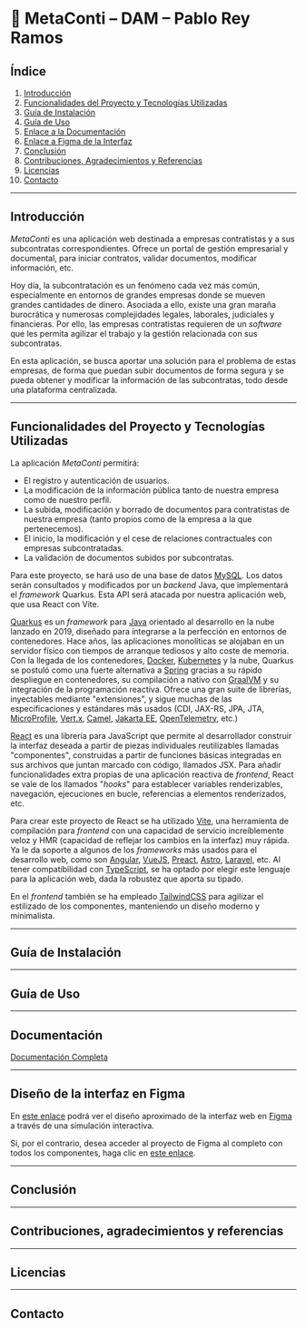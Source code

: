 # 🌟 MetaConti – DAM – Pablo Rey Ramos

## Índice
1. [Introducción](#introducción)
2. [Funcionalidades del Proyecto y Tecnologías Utilizadas](#funcionalidades-del-proyecto-y-tecnologías-utilizadas)
3. [Guía de Instalación](#guía-de-instalación)
4. [Guía de Uso](#guía-de-uso)
5. [Enlace a la Documentación](#enlace-a-la-documentación)
6. [Enlace a Figma de la Interfaz](#diseño-de-la-interfaz-en-figma)
7. [Conclusión](#conclusión)
8. [Contribuciones, Agradecimientos y Referencias](#contribuciones-agradecimientos-y-referencias)
9. [Licencias](#licencias)
10. [Contacto](#contacto)

---

## Introducción

_MetaConti_ es una aplicación web destinada a empresas contratistas y a sus subcontratas correspondientes. Ofrece un portal
de gestión empresarial y documental, para iniciar contratos, validar documentos, modificar información, etc.

Hoy día, la subcontratación es un fenómeno cada vez más común, especialmente en entornos de grandes empresas donde se mueven
grandes cantidades de dinero. Asociada a ello, existe una gran maraña burocrática y numerosas complejidades legales, laborales,
judiciales y financieras. Por ello, las empresas contratistas requieren de un _software_ que les permita agilizar el trabajo
y la gestión relacionada con sus subcontratas.

En esta aplicación, se busca aportar una solución para el problema de estas empresas, de forma que puedan subir documentos
de forma segura y se pueda obtener y modificar la información de las subcontratas, todo desde una plataforma centralizada.

---

## Funcionalidades del Proyecto y Tecnologías Utilizadas

La aplicación _MetaConti_ permitirá:
- El registro y autenticación de usuarios.
- La modificación de la información pública tanto de nuestra empresa como de nuestro perfil.
- La subida, modificación y borrado de documentos para contratistas de nuestra empresa (tanto propios como de la empresa a la que 
pertenecemos).
- El inicio, la modificación y el cese de relaciones contractuales con empresas subcontratadas.
- La validación de documentos subidos por subcontratas.

Para este proyecto, se hará uso de una base de datos [MySQL](https://www.mysql.com). Los datos serán consultados y modificados
por un _backend_ Java, que implementará el _framework_ Quarkus. Esta API será atacada por nuestra aplicación web, que usa React
con Vite.

[Quarkus](https://quarkus.io) es un _framework_ para [Java](https://www.java.com/es/) orientado al desarrollo en la nube lanzado en
2019, diseñado para integrarse a la perfección en entornos de contenedores. Hace años, las aplicaciones monolíticas se alojaban
en un servidor físico con tiempos de arranque tediosos y alto coste de memoria. Con la llegada de los contenedores, [Docker](https://www.docker.com),
[Kubernetes](https://kubernetes.io) y la nube, Quarkus se postuló como una fuerte alternativa a [Spring](https://spring.io) gracias
a su rápido despliegue en contenedores, su compilación a nativo con [GraalVM](https://www.graalvm.org) y su integración de la programación
reactiva. Ofrece una gran suite de librerías, inyectables mediante "extensiones", y sigue muchas de las especificaciones y estándares
más usados (CDI, JAX-RS, JPA, JTA, [MicroProfile](https://microprofile.io), [Vert.x](https://vertx.io), [Camel](https://camel.apache.org),
[Jakarta EE](https://jakarta.ee), [OpenTelemetry](https://opentelemetry.io), etc.)

[React](https://react.dev) es una librería para JavaScript que permite al desarrollador construir la interfaz deseada a partir de
piezas individuales reutilizables llamadas "componentes", construidas a partir de funciones básicas integradas en sus archivos que juntan
marcado con código, llamados JSX. Para añadir funcionalidades extra propias de una aplicación reactiva de _frontend_, React se vale de
los llamados "_hooks_" para establecer variables renderizables, navegación, ejecuciones en bucle, referencias a elementos renderizados, etc.

Para crear este proyecto de React se ha utilizado [Vite](https://vite.dev), una herramienta de compilación para _frontend_ con una capacidad de
servicio increíblemente veloz y HMR (capacidad de reflejar los cambios en la interfaz) muy rápida. Ya le da soporte a algunos de los
_frameworks_ más usados para el desarrollo web, como son [Angular](https://angular.dev/), [VueJS](https://vuejs.org/), [Preact](https://preactjs.com/),
[Astro](https://astro.build/), [Laravel](https://laravel.com/), etc. Al tener compatibilidad con [TypeScript](https://www.typescriptlang.org),
se ha optado por elegir este lenguaje para la aplicación web, dada la robustez que aporta su tipado.

En el _frontend_ también se ha empleado [TailwindCSS](https://tailwindcss.com) para agilizar el estilizado de los componentes, manteniendo un diseño moderno y
minimalista.

<!--  
Tecnologías, frameworks y herramientas empleadas  
-->

---

## Guía de Instalación

<!--  
Pasos para clonar el repositorio  
Dependencias y requisitos previos  
Instrucciones para ejecutar la aplicación localmente  
-->

---

## Guía de Uso

<!--  
Capturas de pantalla o ejemplos de uso  
Explicación de flujos principales (login, navegación, funcionalidades clave)  
-->

---

## Documentación

[Documentación Completa](#)
<!-- Reemplazar “#” con el enlace real a la documentación -->

---

## Diseño de la interfaz en Figma

En [este enlace](https://www.figma.com/proto/JGjq1dDmNDUdeyxRVTKuOp/MetaConti?node-id=0-1&t=omiFQAORmfdanFGR-1) podrá
ver el diseño aproximado de la interfaz web en [Figma](https://www.figma.com/es-es/) a través de una simulación interactiva.

Si, por el contrario, desea acceder al proyecto de Figma al completo con todos los componentes, haga clic en
[este enlace](https://www.figma.com/design/JGjq1dDmNDUdeyxRVTKuOp/MetaConti?node-id=0-1&t=omiFQAORmfdanFGR-1).

---

## Conclusión

<!--  
Resumen de logros  
Posibles mejoras futuras  
Reflexión personal sobre el proyecto  
-->

---

## Contribuciones, agradecimientos y referencias

<!--  
Quiénes han colaborado o aportado ideas  
Agradecimientos a mentores, compañeros, recursos externos  
Referencias (artículos, libros, repositorios)  
-->

---

## Licencias

<!--  
Licencia(s) de código abierto utilizadas  
Términos de redistribución y uso  
-->

---

## Contacto

<!--  
Correo electrónico  
LinkedIn, GitHub u otras redes profesionales  
-->
